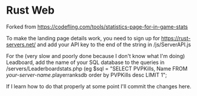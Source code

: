 # Rust Web

Forked from https://codefling.com/tools/statistics-page-for-in-game-stats

To make the landing page details work, you need to sign up for https://rust-servers.net/ and add your API key to the end of the string in /js/ServerAPI.js

For the (very slow and poorly done because I don't know what I'm doing) Leadboard, add the name of your SQL database to the queries in /servers/Leaderboardstats.php (eg $sql = "SELECT PVPKills, Name FROM *your-server-name*.playerranksdb order by PVPKills desc LIMIT 1";

If I learn how to do that properly at some point I'll commit the changes here.
